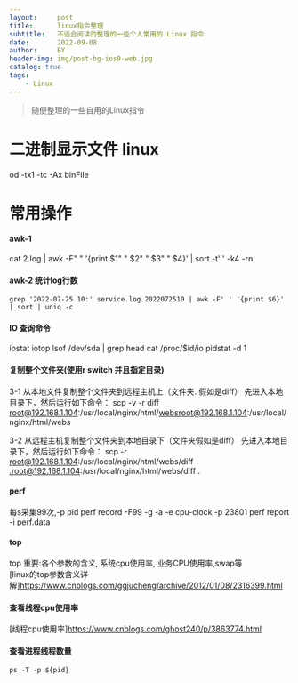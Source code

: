 ```yaml
---
layout:     post
title:      linux指令整理
subtitle:   不适合阅读的整理的一些个人常用的 Linux 指令
date:       2022-09-08
author:     BY
header-img: img/post-bg-ios9-web.jpg
catalog: true
tags:
    - Linux
---
```


>随便整理的一些自用的Linux指令

# 二进制显示文件 linux
  
  od -tx1 -tc -Ax binFile

# 常用操作

#### awk-1
  cat 2.log | awk -F" " '{print $1" " $2" " $3" " $4}'  | sort -t' ' -k4 -rn
#### awk-2 统计log行数
	grep '2022-07-25 10:' service.log.2022072510 | awk -F' ' '{print $6}' | sort | uniq -c
#### IO 查询命令
  iostat 
  iotop
  lsof /dev/sda | grep head
  cat /proc/$id/io
  pidstat -d 1
  

#### 复制整个文件夹(使用r switch 并且指定目录)
  3-1 从本地文件复制整个文件夹到远程主机上（文件夹. 假如是diff）
  先进入本地目录下，然后运行如下命令：
  scp -v -r diff root@192.168.1.104:/usr/local/nginx/html/websroot@192.168.1.104:/usr/local/nginx/html/webs

  3-2 从远程主机复制整个文件夹到本地目录下（文件夹假如是diff）
  先进入本地目录下，然后运行如下命令：
  scp -r root@192.168.1.104:/usr/local/nginx/html/webs/diff .root@192.168.1.104:/usr/local/nginx/html/webs/diff .

#### perf
  每s采集99次,-p  pid
  perf record -F99 -g -a -e cpu-clock -p 23801
  perf report -i perf.data
  
#### top

top 重要:各个参数的含义, 系统cpu使用率, 业务CPU使用率,swap等   
[linux的top参数含义详解]https://www.cnblogs.com/ggjucheng/archive/2012/01/08/2316399.html

#### 查看线程cpu使用率
[线程cpu使用率]https://www.cnblogs.com/ghost240/p/3863774.html

#### 查看进程线程数量
	ps -T -p ${pid} 


